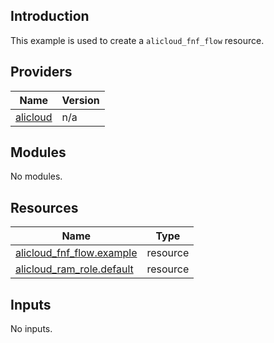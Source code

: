 ## Introduction

This example is used to create a `alicloud_fnf_flow` resource.

<!-- BEGIN_TF_DOCS -->
## Providers

| Name | Version |
|------|---------|
| <a name="provider_alicloud"></a> [alicloud](#provider\_alicloud) | n/a |

## Modules

No modules.

## Resources

| Name | Type |
|------|------|
| [alicloud_fnf_flow.example](https://registry.terraform.io/providers/aliyun/alicloud/latest/docs/resources/fnf_flow) | resource |
| [alicloud_ram_role.default](https://registry.terraform.io/providers/aliyun/alicloud/latest/docs/resources/ram_role) | resource |

## Inputs

No inputs.
<!-- END_TF_DOCS -->    